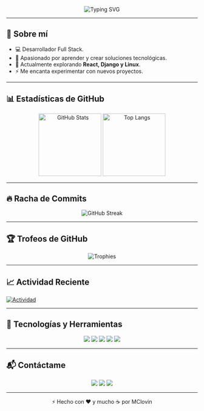<!-- Encabezado animado -->
<p align="center">
  <img src="https://readme-typing-svg.herokuapp.com?size=28&duration=3000&color=F75C7E&center=true&vCenter=true&width=800&lines=Hola%2C+soy+MClovin!;Desarrollador+Full+Stack;Apasionado+por+la+tecnología+y+el+código" alt="Typing SVG">
</p>

---

## 🚀 Sobre mí
- 💻 Desarrollador Full Stack.
- 🎯 Apasionado por aprender y crear soluciones tecnológicas.
- 🌱 Actualmente explorando **React, Django y Linux**.
- ⚡ Me encanta experimentar con nuevos proyectos.

---

## 📊 Estadísticas de GitHub

<p align="center">
  <img src="https://github-readme-stats.vercel.app/api?username=TU_USUARIO&show_icons=true&theme=radical&count_private=true" alt="GitHub Stats" height="165">
  <img src="https://github-readme-stats.vercel.app/api/top-langs/?username=TU_USUARIO&layout=compact&theme=radical" alt="Top Langs" height="165">
</p>

---

## 🔥 Racha de Commits
<p align="center">
  <img src="https://streak-stats.demolab.com?user=TU_USUARIO&theme=radical" alt="GitHub Streak">
</p>

---

## 🏆 Trofeos de GitHub
<p align="center">
  <img src="https://github-profile-trophy.vercel.app/?username=TU_USUARIO&theme=radical&no-frame=true&margin-w=15&row=1" alt="Trophies">
</p>

---

## 📈 Actividad Reciente
[![Actividad](https://github-readme-activity-graph.vercel.app/graph?username=TU_USUARIO&theme=react-dark&hide_border=true)](https://github.com/TU_USUARIO)

---

## 💼 Tecnologías y Herramientas
<p align="center">
  <img src="https://img.shields.io/badge/React-20232A?style=for-the-badge&logo=react&logoColor=61DAFB">
  <img src="https://img.shields.io/badge/Django-092E20?style=for-the-badge&logo=django&logoColor=white">
  <img src="https://img.shields.io/badge/Python-3776AB?style=for-the-badge&logo=python&logoColor=white">
  <img src="https://img.shields.io/badge/PostgreSQL-316192?style=for-the-badge&logo=postgresql&logoColor=white">
  <img src="https://img.shields.io/badge/Linux-FCC624?style=for-the-badge&logo=linux&logoColor=black">
</p>

---

## 📬 Contáctame
<p align="center">
  <a href="mailto:tuemail@example.com"><img src="https://img.shields.io/badge/Email-D14836?style=for-the-badge&logo=gmail&logoColor=white"></a>
  <a href="https://www.linkedin.com/in/TU_LINKEDIN"><img src="https://img.shields.io/badge/LinkedIn-0A66C2?style=for-the-badge&logo=linkedin&logoColor=white"></a>
  <a href="https://github.com/TU_USUARIO"><img src="https://img.shields.io/badge/GitHub-181717?style=for-the-badge&logo=github&logoColor=white"></a>
</p>

---

<p align="center">⚡ Hecho con ❤️ y mucho ☕ por MClovin</p>
